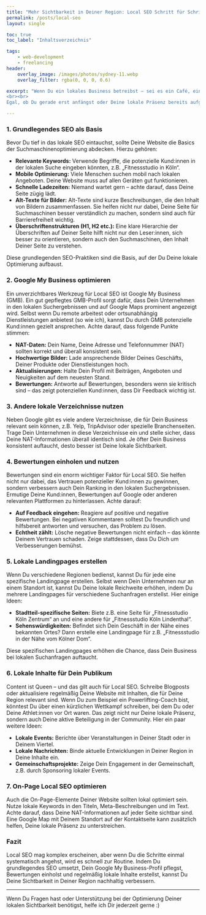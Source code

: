 ```yaml
---
title: "Mehr Sichtbarkeit in Deiner Region: Local SEO Schritt für Schritt"
permalink: /posts/local-seo
layout: single

toc: true
toc_label: "Inhaltsverzeichnis"

tags:
    - web-development
    - freelancing
header:
    overlay_image: /images/photos/sydney-11.webp
    overlay_filter: rgba(0, 0, 0, 0.6)

excerpt: "Wenn Du ein lokales Business betreibst – sei es ein Café, ein Fitnessstudio oder ein Coaching-Service – ist es essenziell, dass Dein Unternehmen in Deiner Region sichtbar ist. Aber auch, wenn Du remote arbeitest, kannst Du von Local SEO (Search Engine Optimization) profitieren. Selbst wenn Deine Kund:innen nicht direkt vor Deiner Tür stehen, hilft Local SEO dabei, Deine Sichtbarkeit in bestimmten Regionen zu steigern. Ein gutes Beispiel? Genau, ich selbst :D Auch als Webentwickler profitiere ich von Local SEO und einem gut optimierten Google My Business-Profil.
<br><br>
Egal, ob Du gerade erst anfängst oder Deine lokale Präsenz bereits aufgebaut hast, in diesem Post zeige ich Dir die wichtigsten Schritte, um Deine Sichtbarkeit mit Local SEO zu steigern – Schritt für Schritt!"

---
```


### 1. Grundlegendes SEO als Basis

Bevor Du tief in das lokale SEO eintauchst, sollte Deine Website die Basics der Suchmaschinenoptimierung abdecken. Hierzu gehören:

- **Relevante Keywords:** Verwende Begriffe, die potenzielle Kund:innen in der lokalen Suche eingeben könnten, z.B. „Fitnessstudio in Köln“.
- **Mobile Optimierung:** Viele Menschen suchen mobil nach lokalen Angeboten. Deine Website muss auf allen Geräten gut funktionieren.
- **Schnelle Ladezeiten:** Niemand wartet gern – achte darauf, dass Deine Seite zügig lädt.
- **Alt-Texte für Bilder:** Alt-Texte sind kurze Beschreibungen, die den Inhalt von Bildern zusammenfassen. Sie helfen nicht nur dabei, Deine Seite für Suchmaschinen besser verständlich zu machen, sondern sind auch für Barrierefreiheit wichtig.
- **Überschriftenstrukturen (H1, H2 etc.):** Eine klare Hierarchie der Überschriften auf Deiner Seite hilft nicht nur den Leser:innen, sich besser zu orientieren, sondern auch den Suchmaschinen, den Inhalt Deiner Seite zu verstehen.

Diese grundlegenden SEO-Praktiken sind die Basis, auf der Du Deine lokale Optimierung aufbaust.





### 2. Google My Business optimieren

Ein unverzichtbares Werkzeug für Local SEO ist Google My Business (GMB). Ein gut gepflegtes GMB-Profil sorgt dafür, dass Dein Unternehmen in den lokalen Suchergebnissen und auf Google Maps prominent angezeigt wird. Selbst wenn Du remote arbeitest oder ortsunabhängig Dienstleistungen anbietest (so wie ich), kannst Du durch GMB potenzielle Kund:innen gezielt ansprechen. Achte darauf, dass folgende Punkte stimmen:

- **NAT-Daten:** Dein Name, Deine Adresse und Telefonnummer (NAT) sollten korrekt und überall konsistent sein.
- **Hochwertige Bilder:** Lade ansprechende Bilder Deines Geschäfts, Deiner Produkte oder Dienstleistungen hoch.
- **Aktualisierungen:** Halte Dein Profil mit Beiträgen, Angeboten und Neuigkeiten auf dem neuesten Stand.
- **Bewertungen:** Antworte auf Bewertungen, besonders wenn sie kritisch sind – das zeigt potenziellen Kund:innen, dass Dir Feedback wichtig ist.





### 3. Andere lokale Verzeichnisse nutzen

Neben Google gibt es viele andere Verzeichnisse, die für Dein Business relevant sein können, z.B. Yelp, TripAdvisor oder spezielle Branchenseiten. Trage Dein Unternehmen in diese Verzeichnisse ein und stelle sicher, dass Deine NAT-Informationen überall identisch sind. Je öfter Dein Business konsistent auftaucht, desto besser ist Deine lokale Sichtbarkeit.





### 4. Bewertungen einholen und nutzen

Bewertungen sind ein enorm wichtiger Faktor für Local SEO. Sie helfen nicht nur dabei, das Vertrauen potenzieller Kund:innen zu gewinnen, sondern verbessern auch Dein Ranking in den lokalen Suchergebnissen. Ermutige Deine Kund:innen, Bewertungen auf Google oder anderen relevanten Plattformen zu hinterlassen. Achte darauf:

- **Auf Feedback eingehen:** Reagiere auf positive und negative Bewertungen. Bei negativen Kommentaren solltest Du freundlich und hilfsbereit antworten und versuchen, das Problem zu lösen.
- **Echtheit zählt:** Lösche negative Bewertungen nicht einfach – das könnte Deinem Vertrauen schaden. Zeige stattdessen, dass Du Dich um Verbesserungen bemühst.



### 5. Lokale Landingpages erstellen

Wenn Du verschiedene Regionen bedienst, kannst Du für jede eine spezifische Landingpage erstellen. Selbst wenn Dein Unternehmen nur an einem Standort ist, kannst Du Deine lokale Reichweite erhöhen, indem Du mehrere Landingpages für verschiedene Suchanfragen erstellst. Hier einige Ideen:

- **Stadtteil-spezifische Seiten:** Biete z.B. eine Seite für „Fitnessstudio Köln Zentrum“ an und eine andere für „Fitnessstudio Köln Lindenthal“.
- **Sehenswürdigkeiten:** Befindet sich Dein Geschäft in der Nähe eines bekannten Ortes? Dann erstelle eine Landingpage für z.B. „Fitnessstudio in der Nähe vom Kölner Dom“.

Diese spezifischen Landingpages erhöhen die Chance, dass Dein Business bei lokalen Suchanfragen auftaucht.



### 6. Lokale Inhalte für Dein Publikum

Content ist Queen – und das gilt auch für Local SEO. Schreibe Blogposts oder aktualisiere regelmäßig Deine Website mit Inhalten, die für Deine Region relevant sind. Wenn Du zum Beispiel ein Powerlifting-Coach bist, könntest Du über einen kürzlichen Wettkampf schreiben, bei dem Du oder Deine Athlet:innen vor Ort waren. Das zeigt nicht nur Deine lokale Präsenz, sondern auch Deine aktive Beteiligung in der Community. Hier ein paar weitere Ideen:

- **Lokale Events:** Berichte über Veranstaltungen in Deiner Stadt oder in Deinem Viertel.
- **Lokale Nachrichten:** Binde aktuelle Entwicklungen in Deiner Region in Deine Inhalte ein.
- **Gemeinschaftsprojekte:** Zeige Dein Engagement in der Gemeinschaft, z.B. durch Sponsoring lokaler Events.




### 7. On-Page Local SEO optimieren

Auch die On-Page-Elemente Deiner Website sollten lokal optimiert sein. Nutze lokale Keywords in den Titeln, Meta-Beschreibungen und im Text. Achte darauf, dass Deine NAT-Informationen auf jeder Seite sichtbar sind. Eine Google Map mit Deinem Standort auf der Kontaktseite kann zusätzlich helfen, Deine lokale Präsenz zu unterstreichen.



### Fazit

Local SEO mag komplex erscheinen, aber wenn Du die Schritte einmal systematisch angehst, wird es schnell zur Routine. Indem Du grundlegendes SEO umsetzt, Dein Google My Business-Profil pflegst, Bewertungen einholst und regelmäßig lokale Inhalte erstellst, kannst Du Deine Sichtbarkeit in Deiner Region nachhaltig verbessern.


<hr>


Wenn Du Fragen hast oder Unterstützung bei der Optimierung Deiner lokalen Sichtbarkeit benötigst, helfe ich Dir jederzeit gerne :)